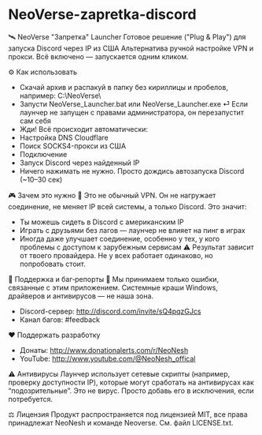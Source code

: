 # NeoVerse-zapretka-discord
🛰 NeoVerse "Запретка" Launcher
Готовое решение ("Plug & Play") для запуска Discord через IP из США
Альтернатива ручной настройке VPN и прокси. Всё включено — запускается одним кликом.

⚙️ Как использовать
- Скачай архив и распакуй в папку без кириллицы и пробелов, например:
C:\NeoVerse\
- Запусти NeoVerse_Launcher.bat или NeoVerse_Launcher.exe
⏎ Если лаунчер не запущен с правами администратора, он перезапустит сам себя
- Жди! Всё происходит автоматически:
- Настройка DNS Cloudflare
- Поиск SOCKS4-прокси из США
- Подключение
- Запуск Discord через найденный IP
- Ничего нажимать не нужно. Просто дождись автозапуска Discord (~10–30 сек)

🎮 Зачем это нужно
🔹 Это не обычный VPN.
Он не нагружает соединение, не меняет IP всей системы, а только Discord. Это значит:
- Ты можешь сидеть в Discord с американским IP
- Играть с друзьями без лагов — лаунчер не влияет на пинг в играх
- Иногда даже улучшает соединение, особенно у тех, у кого проблемы с доступом к зарубежным сервисам
⚠️ Результат зависит от твоего провайдера. Не у всех работает одинаково, но попробовать стоит.

🐞 Поддержка и баг‑репорты
📌 Мы принимаем только ошибки, связанные с этим приложением.
Системные краши Windows, драйверов и антивирусов — не наша зона.
- Discord-сервер: http://discord.com/invite/sQ4pqzGJcs
- Канал багов: #feedback

❤️ Поддержать разработку
- Донаты: http://www.donationalerts.com/r/NeoNesh
- YouTube: http://www.youtube.com/@NeoNesh_offical

⚠️ Антивирусы
Лаунчер использует сетевые скрипты (например, проверку доступности IP), которые могут сработать на антивирусах как “подозрительные”. Это не вирус. Просто добавь его в исключения, если потребуется.

⚖️ Лицензия
Продукт распространяется под лицензией MIT, все права принадлежат NeoNesh и команде Neoverse.
См. файл LICENSE.txt.
